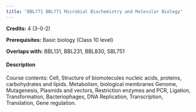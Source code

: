 ```yaml
---
title: "BBL771 BBL771 Microbial Biochemistry and Molecular Biology"
---
```

**Credits:** 4 (3-0-2)

**Prerequisites:** Basic biology (Class 10 level)

**Overlaps with:** BBL131, BBL231, BBL830, SBL751

#### Description
Course contents: Cell, Structure of biomolecules nucleic acids, proteins, carbohydrates and lipids. Metabolism, biological membranes Genome, Mutagenesis, Plasmids and vectors, Restriction enzymes and PCR, Ligation, Transformation, Bacteriophages, DNA Replication, Transcription, Translation, Gene regulation.